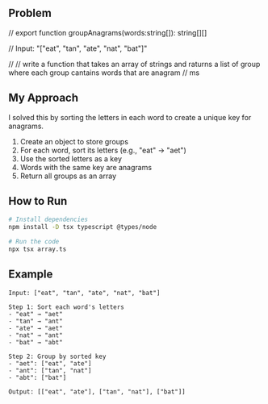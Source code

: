 <!-- explanation -->

## Problem
// export function groupAnagrams(words:string[]): string[][]

// Input: "["eat", "tan", "ate", "nat", "bat"]"

<!-- // Output: "[["eat", "ate"], ["tan", "nat"], ["bat"]]" -->
// 
// write a function that takes an array of strings and raturns a list of group where each group cantains words that are anagram
// ms 

## My Approach

I solved this by sorting the letters in each word to create a unique key for anagrams.

1. Create an object to store groups
2. For each word, sort its letters (e.g., "eat" → "aet")
3. Use the sorted letters as a key
4. Words with the same key are anagrams
5. Return all groups as an array

## How to Run
```bash
# Install dependencies
npm install -D tsx typescript @types/node

# Run the code
npx tsx array.ts
```

## Example
```
Input: ["eat", "tan", "ate", "nat", "bat"]

Step 1: Sort each word's letters
- "eat" → "aet"
- "tan" → "ant"  
- "ate" → "aet"
- "nat" → "ant"
- "bat" → "abt"

Step 2: Group by sorted key
- "aet": ["eat", "ate"]
- "ant": ["tan", "nat"]
- "abt": ["bat"]

Output: [["eat", "ate"], ["tan", "nat"], ["bat"]]
```